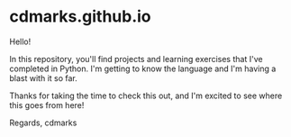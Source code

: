 # cdmarks.github.io
Hello!

In this repository, you'll find projects and learning exercises that I've completed in Python. I'm getting to know the language and I'm having a blast with it so far.

Thanks for taking the time to check this out, and I'm excited to see where this goes from here!

Regards,
cdmarks
